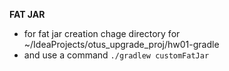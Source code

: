 **FAT JAR**
* for fat jar creation chage directory for ~/IdeaProjects/otus_upgrade_proj/hw01-gradle
* and use a command ``./gradlew customFatJar``
